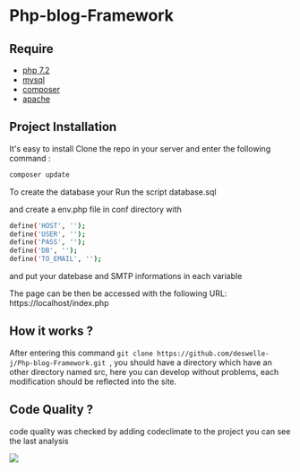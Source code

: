 # Php-blog-Framework

## Require

 * [php 7.2](https://www.php.net/downloads.php#v7.2.27)
 * [mysql](https://dev.mysql.com/downloads/installer/)
 * [composer](https://getcomposer.org/doc/00-intro.md)
 * [apache](http://httpd.apache.org/docs/2.4/fr/install.html)

## Project Installation 

It's easy to install 
Clone the repo in your server and enter the following command :
```bash
composer update
```

To create the database your
Run the script database.sql

and create a env.php file in conf directory with 
```bash
define('HOST', ''); 
define('USER', ''); 
define('PASS', ''); 
define('DB', ''); 
define('TO_EMAIL', '');
```

and put your datebase and SMTP informations in each variable 

The page can be then be accessed with the following URL:
https://localhost/index.php

## How it works ?

After entering this command ```git clone https://github.com/deswelle-j/Php-blog-Framework.git ```, you should have a directory which 
have an other directory named src, here you can develop without problems, each modification should be
reflected into the site.

## Code Quality ?

code quality was checked by adding codeclimate to the project you can see the last analysis 

<a href="https://codeclimate.com/github/deswelle-j/Php-blog-Framework/maintainability"><img src="https://api.codeclimate.com/v1/badges/1244ac181c7d2bccb580/maintainability" /></a>
